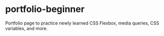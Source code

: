 # portfolio-beginner
Portfolio page to practice newly learned CSS Flexbox, media queries, CSS variables, and more.
